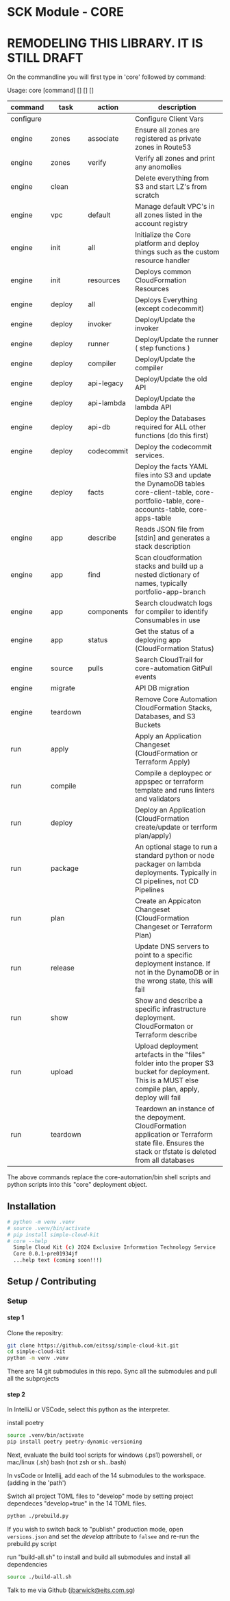 #  SCK Module - CORE

# REMODELING THIS LIBRARY.  IT IS STILL DRAFT

On the commandline you will first type in 'core' followed by command:

Usage: core [command] [<tasks>] [<actions>] [<options>]

| command   | task     | action     | description                                                                                                                                             |
| --------- | -------- | ---------- | ------------------------------------------------------------------------------------------------------------------------------------------------------- |
| configure |          |            | Configure Client Vars                                                                                                                                   |
| engine    | zones    | associate  | Ensure all zones are registered as private zones in Route53                                                                                             |
| engine    | zones    | verify     | Verify all zones and print any anomolies                                                                                                                |
| engine    | clean    |            | Delete everything from S3 and start LZ's from scratch                                                                                                   |
| engine    | vpc      | default    | Manage default VPC's in all zones listed in the account registry                                                                                        |
| engine    | init     | all        | Initialize the Core platform and deploy things such as the custom resource handler                                                                      |
| engine    | init     | resources  | Deploys common CloudFormation Resources                                                                                                                 |
| engine    | deploy   | all        | Deploys Everything (except codecommit)                                                                                                                  |
| engine    | deploy   | invoker    | Deploy/Update the invoker                                                                                                                               |
| engine    | deploy   | runner     | Deploy/Update the runner ( step functions )                                                                                                             |
| engine    | deploy   | compiler   | Deploy/Update the compiler                                                                                                                              |
| engine    | deploy   | api-legacy | Deploy/Update the old API                                                                                                                               |
| engine    | deploy   | api-lambda | Deploy/Update the lambda API                                                                                                                            |
| engine    | deploy   | api-db     | Deploy the Databases required for ALL other functions (do this first)                                                                                   |
| engine    | deploy   | codecommit | Deploy the codecommit services.                                                                                                                         |
| engine    | deploy   | facts      | Deploy the facts YAML files into S3 and update the DynamoDB tables core-client-table, core-portfolio-table, core-accounts-table, core-apps-table        |
| engine    | app      | describe   | Reads JSON file from [stdin] and generates a stack description                                                                                          |
| engine    | app      | find       | Scan cloudformation stacks and build up a nested dictionary of names, typically portfolio-app-branch                                                    |
| engine    | app      | components | Search cloudwatch logs for compiler to identify Consumables in use                                                                                      |
| engine    | app      | status     | Get the status of a deploying app (CloudFormation Status)                                                                                               |
| engine    | source   | pulls      | Search CloudTrail for core-automation GitPull events                                                                                                    |
| engine    | migrate  |            | API DB migration                                                                                                                                        |
| engine    | teardown |            | Remove Core Automation CloudFormation Stacks, Databases, and S3 Buckets                                                                                 |
| run       | apply    |            | Apply an Application Changeset (CloudFormation or Terraform Apply)                                                                                      |
| run       | compile  |            | Compile a deploypec or appspec or terraform template and runs linters and validators                                                                    |
| run       | deploy   |            | Deploy an Application (CloudFormation create/update or terrform plan/apply)                                                                             |
| run       | package  |            | An optional stage to run a standard python or node packager on lambda deployments.  Typically in CI pipelines, not CD Pipelines                         |
| run       | plan     |            | Create an Appicaton Changeset (CloudFormation Changeset or Terraform Plan)                                                                              |
| run       | release  |            | Update DNS servers to point to a specific deployment instance.  If not in the DynamoDB or in the wrong state, this will fail                            |
| run       | show     |            | Show and describe a specific infrastructure deployment.  CloudFormaton or Terraform describe                                                            |
| run       | upload   |            | Upload deployment artefacts in the "files" folder into the proper S3 bucket for deployment.  This is a MUST else compile plan, apply, deploy will fail  |
| run       | teardown |            | Teardown an instance of the depoyment.  CloudFormation application or Terraform state file.  Ensures the stack or tfstate is deleted from all databases |

The above commands replace the core-automation/bin shell scripts and python scripts into this "core" deployment object.

## Installation

```bash
# python -m venv .venv
# source .venv/bin/activate
# pip install simple-cloud-kit
# core --help
  Simple Cloud Kit (c) 2024 Exclusive Information Technology Service
  Core 0.0.1-pre01934jf
  ...help text (coming soon!!!)
```

## Setup / Contributing

### Setup

#### step 1

Clone the repositry:

```bash
git clone https://github.com/eitssg/simple-cloud-kit.git
cd simple-cloud-kit
python -m venv .venv
```
There are 14 git submodules in this repo.  Sync all the submodules and pull all the subprojects

#### step 2

In IntelliJ or VSCode, select this python as the interpreter.  

install poetry
```bash
source .venv/bin/activate
pip install poetry poetry-dynamic-versioning
```

Next, evaluate the build tool scripts for windows (.ps1) powershell, or mac/linux (.sh) bash (not zsh or sh...bash)

In vsCode or Intellij, add each of the 14 submodules to the workspace. (adding in the 'path')

Switch all project TOML files to "develop" mode by setting project dependeces "develop=true" in the 14 TOML files.

```bash
python ./prebuild.py
```

If you wish to switch back to "publish" production mode, open `versions.json` and set the *develop* attribute to `falsee` and re-run the prebuild.py script

run "build-all.sh" to install and build all submodules and install all dependencies

```bash
source ./build-all.sh
```

Talk to me via Github (jbarwick@eits.com.sg)
